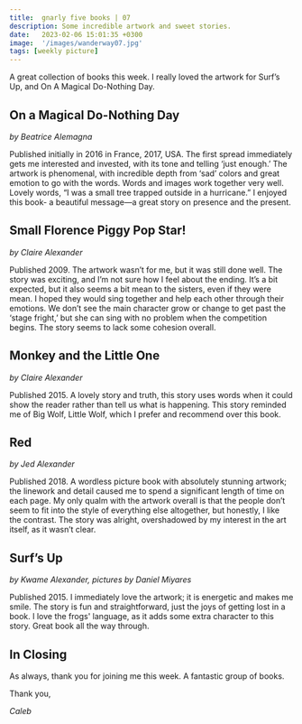 ```yaml
---
title:  gnarly five books | 07
description: Some incredible artwork and sweet stories.
date:   2023-02-06 15:01:35 +0300
image:  '/images/wanderway07.jpg'
tags: [weekly picture]
---
```

A great collection of books this week. I really loved the artwork for Surf’s Up, and On A Magical Do-Nothing Day.

## On a Magical Do-Nothing Day

*by Beatrice Alemagna*

Published initially in 2016 in France, 2017, USA. The first spread immediately gets me interested and invested, with its tone and telling ‘just enough.’ The artwork is phenomenal, with incredible depth from ‘sad’ colors and great emotion to go with the words. Words and images work together very well. Lovely words, “I was a small tree trapped outside in a hurricane.” I enjoyed this book- a beautiful message—a great story on presence and the present.


## Small Florence Piggy Pop Star!

*by Claire Alexander*

Published 2009. The artwork wasn’t for me, but it was still done well. The story was exciting, and I’m not sure how I feel about the ending. It’s a bit expected, but it also seems a bit mean to the sisters, even if they were mean. I hoped they would sing together and help each other through their emotions. We don’t see the main character grow or change to get past the ‘stage fright,’ but she can sing with no problem when the competition begins. The story seems to lack some cohesion overall.


## Monkey and the Little One

*by Claire Alexander*

Published 2015. A lovely story and truth, this story uses words when it could show the reader rather than tell us what is happening. This story reminded me of Big Wolf, Little Wolf, which I prefer and recommend over this book.


## Red

*by Jed Alexander*

Published 2018. A wordless picture book with absolutely stunning artwork; the linework and detail caused me to spend a significant length of time on each page. My only qualm with the artwork overall is that the people don’t seem to fit into the style of everything else altogether, but honestly, I like the contrast. The story was alright, overshadowed by my interest in the art itself, as it wasn’t clear.


## Surf’s Up

*by Kwame Alexander, pictures by Daniel Miyares*

Published 2015. I immediately love the artwork; it is energetic and makes me smile. The story is fun and straightforward, just the joys of getting lost in a book. I love the frogs' language, as it adds some extra character to this story. Great book all the way through.

## In Closing
As always, thank you for joining me this week. A fantastic group of books.

Thank you,

*Caleb*
